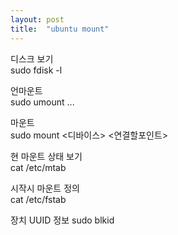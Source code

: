 ```yaml
---
layout: post
title:  "ubuntu mount"
---
```

    
디스크 보기   
sudo fdisk -l   
    
언마운트    
sudo umount ...   
    
마운트    
sudo mount <디바이스> <연결할포인트>    
    
현 마운트 상태 보기   
cat /etc/mtab   
    
시작시 마운트 정의    
cat /etc/fstab    
    
장치 UUID 정보
sudo blkid

[파티션자동마운트]:(http://blog.simplism.kr/?p=2578)    
